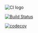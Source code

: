![CI logo](https://codeinstitute.s3.amazonaws.com/fullstack/ci_logo_small.png)

[![Build Status](https://www.travis-ci.com/jdquerales/FullStackFramework-Hello-Django.svg?branch=master)](https://www.travis-ci.com/jdquerales/FullStackFramework-Hello-Django)

[![codecov](https://codecov.io/gh/jdquerales/FullStackFramework-Hello-Django/branch/master/graph/badge.svg?token=0K4JIGMDRP)](https://codecov.io/gh/jdquerales/FullStackFramework-Hello-Django)